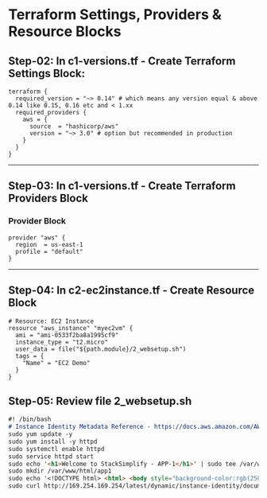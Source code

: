 # Terraform Settings, Providers & Resource Blocks

## Step-02: In c1-versions.tf - Create Terraform Settings Block:
```t 
terraform {
  required_version = "~> 0.14" # which means any version equal & above 0.14 like 0.15, 0.16 etc and < 1.xx
  required_providers {
    aws = {
      source  = "hashicorp/aws"
      version = "~> 3.0" # option but recommended in production
    }
  }
}
```

---------------------------------------------
## Step-03: In c1-versions.tf - Create Terraform Providers Block

### Provider Block
```t 
provider "aws" {
  region  = us-east-1
  profile = "default"
}

```


-------------------------------------------------
## Step-04: In c2-ec2instance.tf - Create Resource Block

```t
# Resource: EC2 Instance
resource "aws_instance" "myec2vm" {
  ami = "ami-0533f2ba8a1995cf9"
  instance_type = "t2.micro"
  user_data = file("${path.module}/2_websetup.sh")
  tags = {
    "Name" = "EC2 Demo"
  }
}
```

## Step-05: Review file 2_websetup.sh
```markdown
#! /bin/bash
# Instance Identity Metadata Reference - https://docs.aws.amazon.com/AWSEC2/latest/UserGuide/instance-identity-documents.html
sudo yum update -y
sudo yum install -y httpd
sudo systemctl enable httpd
sudo service httpd start  
sudo echo '<h1>Welcome to StackSimplify - APP-1</h1>' | sudo tee /var/www/html/index.html
sudo mkdir /var/www/html/app1
sudo echo '<!DOCTYPE html> <html> <body style="background-color:rgb(250, 210, 210);"> <h1>Welcome to Stack Simplify - APP-1</h1> <p>Terraform Demo</p> <p>Application Version: V1</p> </body></html>' | sudo tee /var/www/html/app1/index.html
sudo curl http://169.254.169.254/latest/dynamic/instance-identity/document -o /var/www/html/app1/metadata.html
```